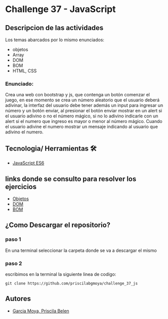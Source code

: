 # Challenge 37 - JavaScript

## Descripcion de las actividades 
Los temas abarcados por lo mismo enunciados: 
- objetos
- Array 
- DOM
- BOM
- HTML, CSS 

### Enunciado: 
Crea una web con bootstrap y js, que contenga un botón comenzar el juego, en ese momento se crea un número aleatorio que el usuario deberá adivinar, la interfaz del usuario debe tener además un input para ingresar un número y un botón enviar, al presionar el botón enviar mostrar en un alert si el usuario adivino o no el número mágico, si no lo adivino indicarle con un alert si el numero que ingreso es mayor o menor al número mágico.
Cuando el usuario adivine el numero mostrar un mensaje indicando al usuario que adivino el numero.

## Tecnologia/ Herramientas 🛠️
- [JavaScript ES6](https://developer.mozilla.org/es/docs/Web/JavaScript)

## links donde se consulto para resolver los ejercicios
- [Objetos](https://developer.mozilla.org/es/docs/Web/JavaScript/Guide/Working_with_objects)
- [DOM](https://developer.mozilla.org/es/docs/Glossary/DOM)
- [BOM](https://javascript.espaciolatino.com/dhtml/el_bom.htm)

## ¿Como Descargar el repositorio?
### paso 1 
En una terminal seleccionar la carpeta donde se va a descargar el mismo
### paso 2 
escribimos en la terminal la siguiente linea de codigo: 
```
git clone https://github.com/priscilabgmoya/challenge_37_js
```
## Autores 
- [Garcia Moya, Priscila Belen](https://github.com/priscilabgmoya)